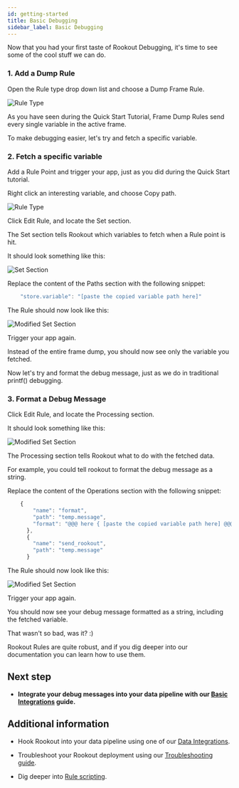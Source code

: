 ```yaml
---
id: getting-started
title: Basic Debugging
sidebar_label: Basic Debugging
---
```


Now that you had your first taste of Rookout Debugging, it's time to see some of the cool stuff we can do.

### 1. Add a Dump Rule

Open the Rule type drop down list and choose a Dump Frame Rule.

![Rule Type](/img/screenshots/basic_debug_1.png)

As you have seen during the Quick Start Tutorial, Frame Dump Rules send every single variable in the active frame.

To make debugging easier, let's try and fetch a specific variable.

### 2. Fetch a specific variable

Add a Rule Point and trigger your app, just as you did during the Quick Start tutorial.

Right click an interesting variable, and choose Copy path.

![Rule Type](/img/screenshots/basic_debug_2.png)

Click Edit Rule, and locate the Set section.

The Set section tells Rookout which variables to fetch when a Rule point is hit.

It should look something like this:

![Set Section](/img/screenshots/basic_debug_3.png)

Replace the content of the Paths section with the following snippet:

```javascript
    "store.variable": "[paste the copied variable path here]"
```

The Rule should now look like this:

![Modified Set Section](/img/screenshots/basic_debug_4.png)

Trigger your app again.

Instead of the entire frame dump, you should now see only the variable you fetched.

Now let's try and format the debug message, just as we do in traditional printf() debugging.

### 3. Format a Debug Message

Click Edit Rule, and locate the Processing section.

It should look something like this:

![Modified Set Section](/img/screenshots/basic_debug_5.png)

The Processing section tells Rookout what to do with the fetched data.

For example, you could tell rookout to format the debug message as a string.

Replace the content of the Operations section with the following snippet:

```javascript
    {
        "name": "format",
        "path": "temp.message",
        "format": "@@@ here { [paste the copied variable path here] @@@}"
      },
      {
        "name": "send_rookout",
        "path": "temp.message"
      }
```

The Rule should now look like this:

![Modified Set Section](/img/screenshots/basic_debug_6.png)

Trigger your app again.

You should now see your debug message formatted as a string, including the fetched variable.

That wasn't so bad, was it? :)

Rookout Rules are quite robust, and if you dig deeper into our documentation you can learn how to use them.

## Next step

- __Integrate your debug messages into your data pipeline with our [Basic Integrations](integrations-overview.md) guide.__

## Additional information

- Hook Rookout into your data pipeline using one of our [Data Integrations](integrations-home.md).

- Troubleshoot your Rookout deployment using our [Troubleshooting guide](troubleshooting-rules.md).

- Dig deeper into [Rule scripting](rules-index.md).